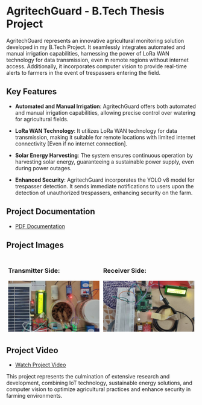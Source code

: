 # AgritechGuard - B.Tech Thesis Project

AgritechGuard represents an innovative agricultural monitoring solution developed in my B.Tech Project. It seamlessly integrates automated and manual irrigation capabilities, harnessing the power of LoRa WAN technology for data transmission, even in remote regions without internet access. Additionally, it incorporates computer vision to provide real-time alerts to farmers in the event of trespassers entering the field.

## Key Features

- **Automated and Manual Irrigation**: AgritechGuard offers both automated and manual irrigation capabilities, allowing precise control over watering for agricultural fields.

- **LoRa WAN Technology**: It utilizes LoRa WAN technology for data transmission, making it suitable for remote locations with limited internet connectivity [Even if no internet connection].

- **Solar Energy Harvesting**: The system ensures continuous operation by harvesting solar energy, guaranteeing a sustainable power supply, even during power outages.

- **Enhanced Security**: AgritechGuard incorporates the YOLO v8 model for trespasser detection. It sends immediate notifications to users upon the detection of unauthorized trespassers, enhancing security on the farm.

## Project Documentation

- [PDF Documentation](https://github.com/CVBhanuPrakash/AgritechGuard/blob/main/images/BTP_3rd_Review.pdf)

## Project Images

<div style="display: flex; flex-wrap: wrap; justify-content: space-between;">
  <div style="flex: 1; max-width: 48%; padding: 1%;">
    <h3>Transmitter Side:</h3>
    <img src="https://github.com/CVBhanuPrakash/AgritechGuard/blob/main/images/TransmitterEnd.jpg" style="max-width: 100%; height: auto;" alt="Transmitter Image">
  </div>
  <div style="flex: 1; max-width: 48%; padding: 1%;">
    <h3>Receiver Side:</h3>
    <img src="https://github.com/CVBhanuPrakash/AgritechGuard/blob/main/images/ReceiverEnd.jpg" style="max-width: 100%; height: auto;" alt="Receiver Image">
  </div>
</div>

## Project Video

- [Watch Project Video](https://drive.google.com/file/d/1Aa2_3-nHwf__IRAXLLYE0wAritepQV8B/view?usp=sharing)

This project represents the culmination of extensive research and development, combining IoT technology, sustainable energy solutions, and computer vision to optimize agricultural practices and enhance security in farming environments.

